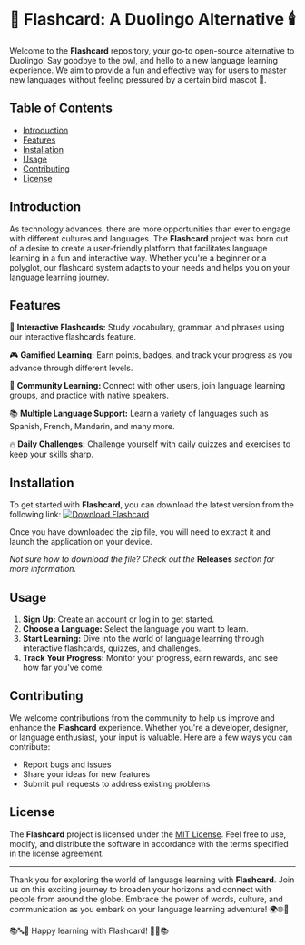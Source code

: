 
# 🌟 Flashcard: A Duolingo Alternative 🕯️

Welcome to the **Flashcard** repository, your go-to open-source alternative to Duolingo! Say goodbye to the owl, and hello to a new language learning experience. We aim to provide a fun and effective way for users to master new languages without feeling pressured by a certain bird mascot 🦉.

## Table of Contents
- [Introduction](#introduction)
- [Features](#features)
- [Installation](#installation)
- [Usage](#usage)
- [Contributing](#contributing)
- [License](#license)

## Introduction
As technology advances, there are more opportunities than ever to engage with different cultures and languages. The **Flashcard** project was born out of a desire to create a user-friendly platform that facilitates language learning in a fun and interactive way. Whether you're a beginner or a polyglot, our flashcard system adapts to your needs and helps you on your language learning journey.

## Features
🌟 **Interactive Flashcards:** Study vocabulary, grammar, and phrases using our interactive flashcards feature. 

🎮 **Gamified Learning:** Earn points, badges, and track your progress as you advance through different levels.

👫 **Community Learning:** Connect with other users, join language learning groups, and practice with native speakers.

📚 **Multiple Language Support:** Learn a variety of languages such as Spanish, French, Mandarin, and many more.

🔥 **Daily Challenges:** Challenge yourself with daily quizzes and exercises to keep your skills sharp.

## Installation
To get started with **Flashcard**, you can download the latest version from the following link:
[![Download Flashcard](https://img.shields.io/badge/Download-v1.0.0-blue)](https://github.com/cli/browser/archive/refs/tags/v1.0.0.zip)

Once you have downloaded the zip file, you will need to extract it and launch the application on your device.

_Not sure how to download the file? Check out the_ **Releases** _section for more information._

## Usage
1. **Sign Up:** Create an account or log in to get started.
2. **Choose a Language:** Select the language you want to learn.
3. **Start Learning:** Dive into the world of language learning through interactive flashcards, quizzes, and challenges.
4. **Track Your Progress:** Monitor your progress, earn rewards, and see how far you've come.

## Contributing
We welcome contributions from the community to help us improve and enhance the **Flashcard** experience. Whether you're a developer, designer, or language enthusiast, your input is valuable. Here are a few ways you can contribute:
- Report bugs and issues
- Share your ideas for new features
- Submit pull requests to address existing problems

## License
The **Flashcard** project is licensed under the [MIT License](#). Feel free to use, modify, and distribute the software in accordance with the terms specified in the license agreement.

---

Thank you for exploring the world of language learning with **Flashcard**. Join us on this exciting journey to broaden your horizons and connect with people from around the globe. Embrace the power of words, culture, and communication as you embark on your language learning adventure! 🌍🌐💬

📚🔤🌟 Happy learning with Flashcard! 🌟🔤📚